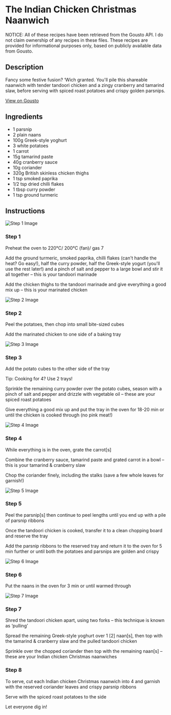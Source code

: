 # The Indian Chicken Christmas Naanwich

NOTICE: All of these recipes have been retrieved from the Gousto API. I do not claim ownership of any recipes in these files. These recipes are provided for informational purposes only, based on publicly available data from Gousto.

## Description

Fancy some festive fusion? ‘Wich granted. You'll pile this shareable naanwich with tender tandoori chicken and a zingy cranberry and tamarind slaw, before serving with spiced roast potatoes and crispy golden parsnips. 

[View on Gousto](https://www.gousto.co.uk/recipes/cookbook/the-indian-chicken-christmas-naanwich)

## Ingredients

- 1 parsnip
- 2 plain naans
- 100g Greek-style yoghurt
- 3 white potatoes
- 1 carrot
- 15g tamarind paste
- 40g cranberry sauce
- 10g coriander
- 320g British skinless chicken thighs
- 1 tsp smoked paprika
- 1/2 tsp dried chilli flakes
- 1 tbsp curry powder
- 1 tsp ground turmeric

## Instructions

![Step 1 Image](https://production-media.gousto.co.uk/cms/recipe-step-image/step-1-1635848283329-x200.jpg)

### Step 1

Preheat the oven to 220°C/ 200°C (fan)/ gas 7

Add the ground turmeric, smoked paprika, chilli flakes (can't handle the heat? Go easy!), half the curry powder, half the Greek-style yogurt (you'll use the rest later!) and a pinch of salt and pepper to a large bowl and stir it all together – this is your tandoori marinade

Add the chicken thighs to the tandoori marinade and give everything a good mix up – this is your marinated chicken

![Step 2 Image](https://production-media.gousto.co.uk/cms/recipe-step-image/step-2-1635848294847-x200.jpg)

### Step 2

Peel the potatoes, then chop into small bite-sized cubes

Add the marinated chicken to one side of a baking tray

![Step 3 Image](https://production-media.gousto.co.uk/cms/recipe-step-image/step-3-1635848377175-x200.jpg)

### Step 3

Add the potato cubes to the other side of the tray

Tip: Cooking for 4? Use 2 trays!

Sprinkle the remaining curry powder over the potato cubes, season with a pinch of salt and pepper and drizzle with vegetable oil – these are your spiced roast potatoes

Give everything a good mix up and put the tray in the oven for 18-20 min or until the chicken is cooked through (no pink meat!)

![Step 4 Image](https://production-media.gousto.co.uk/cms/recipe-step-image/step-4-1635848420084-x200.jpg)

### Step 4

While everything is in the oven, grate the carrot<span class="text-danger">[s]</span>

Combine the cranberry sauce, tamarind paste and grated carrot in a bowl – this is your tamarind & cranberry slaw

Chop the coriander finely, including the stalks (save a few whole leaves for garnish!)

![Step 5 Image](https://production-media.gousto.co.uk/cms/recipe-step-image/step-5-1635848457567-x200.jpg)

### Step 5

Peel the parsnip<span class="text-danger">[s]</span> then continue to peel lengths until you end up with a pile of parsnip ribbons

Once the tandoori chicken is cooked, transfer it to a clean chopping board and reserve the tray

Add the parsnip ribbons to the reserved tray and return it to the oven for 5 min further or until both the potatoes and parsnips are golden and crispy

![Step 6 Image](https://production-media.gousto.co.uk/cms/recipe-step-image/step-6-1635848535184-x200.jpg)

### Step 6

Put the naans in the oven for 3 min or until warmed through

![Step 7 Image](https://production-media.gousto.co.uk/cms/recipe-step-image/step-7-1635848629696-x200.jpg)

### Step 7

Shred the tandoori chicken apart, using two forks – this technique is known as ‘pulling’

Spread the remaining Greek-style yoghurt over 1 <span class="text-danger">[2]</span> naan<span class="text-danger">[s]</span>, then top with the tamarind & cranberry slaw and the pulled tandoori chicken

Sprinkle over the chopped coriander then top with the remaining naan<span class="text-danger">[s]</span> – these are your Indian chicken Christmas naanwiches

### Step 8

To serve, cut each Indian chicken Christmas naanwich into 4<span class="text-danger"> </span>and garnish with the reserved coriander leaves and crispy parsnip ribbons

Serve with the spiced roast potatoes to the side

Let everyone dig in!

